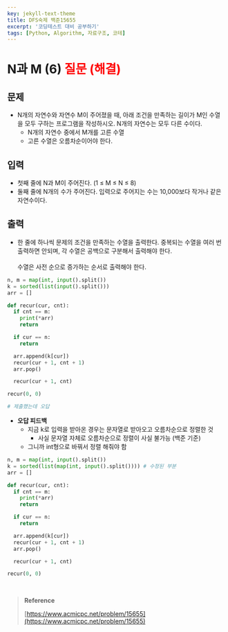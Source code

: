 ```yaml
---
key: jekyll-text-theme
title: DFS숙제 백준15655
excerpt: '코딩테스트 대비 공부하기'
tags: [Python, Algorithm, 자료구조, 코테]
---
```


# N과 M (6) <span style='color:red'>질문 (해결)</span>

## 문제

- N개의 자연수와 자연수 M이 주어졌을 때, 아래 조건을 만족하는 길이가 M인 수열을 모두 구하는 프로그램을 작성하시오. N개의 자연수는 모두 다른 수이다.
  - N개의 자연수 중에서 M개를 고른 수열
  - 고른 수열은 오름차순이어야 한다.

## 입력

- 첫째 줄에 N과 M이 주어진다. (1 ≤ M ≤ N ≤ 8)
- 둘째 줄에 N개의 수가 주어진다. 입력으로 주어지는 수는 10,000보다 작거나 같은 자연수이다.

## 출력

- 한 줄에 하나씩 문제의 조건을 만족하는 수열을 출력한다. 중복되는 수열을 여러 번 출력하면 안되며, 각 수열은 공백으로 구분해서 출력해야 한다.<br/><br/>수열은 사전 순으로 증가하는 순서로 출력해야 한다.

```python
n, m = map(int, input().split())
k = sorted(list(input().split()))
arr = []

def recur(cur, cnt):
  if cnt == m:
    print(*arr)
    return

  if cur == n:
    return

  arr.append(k[cur])
  recur(cur + 1, cnt + 1)
  arr.pop()

  recur(cur + 1, cnt)

recur(0, 0)

# 제출했는데 오답
```

- **오답 피드백**
  - 지금 k로 입력을 받아온 경우는 문자열로 받아오고 오름차순으로 정렬한 것
    - 사실 문자열 자체로 오름차순으로 정렬이 사실 불가능 (백준 기준)
  - 그니까 int형으로 바꿔서 정렬 해줘야 함

```python
n, m = map(int, input().split())
k = sorted(list(map(int, input().split()))) # 수정된 부분
arr = []

def recur(cur, cnt):
  if cnt == m:
    print(*arr)
    return

  if cur == n:
    return

  arr.append(k[cur])
  recur(cur + 1, cnt + 1)
  arr.pop()

  recur(cur + 1, cnt)

recur(0, 0)
```

<br/>

> **Reference** 
>
> [https://www.acmicpc.net/problem/15655](https://www.acmicpc.net/problem/15655)

